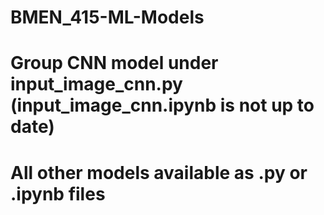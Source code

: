 # BMEN_415-ML-Models
# Group CNN model under input_image_cnn.py (input_image_cnn.ipynb is not up to date) 
# All other models available as .py or .ipynb files

